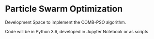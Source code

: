 # Particle Swarm Optimization

Development Space to implement the COMB-PSO algorithm.

Code will be in Python 3.6, developed in Jupyter Notebook or as scripts.
